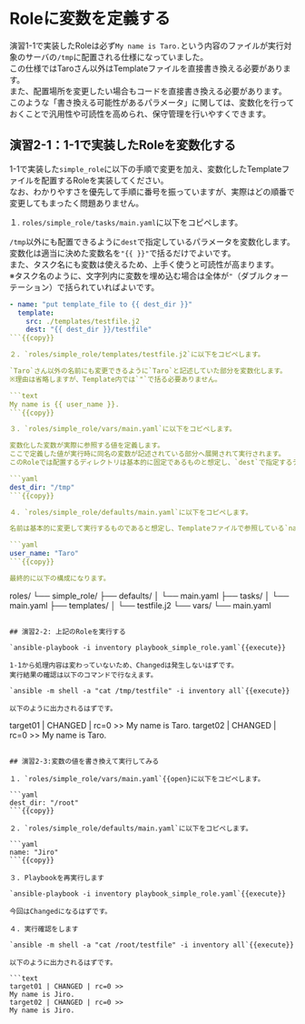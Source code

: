 # Roleに変数を定義する

演習1-1で実装したRoleは必ず`My name is Taro.`という内容のファイルが実行対象のサーバの`/tmp`に配置される仕様になっていました。  
この仕様ではTaroさん以外はTemplateファイルを直接書き換える必要があります。  
また、配置場所を変更したい場合もコードを直接書き換える必要があります。  
このような「書き換える可能性があるパラメータ」に関しては、変数化を行っておくことで汎用性や可読性を高められ、保守管理を行いやすくできます。

## 演習2-1：1-1で実装したRoleを変数化する

1-1で実装した`simple_role`に以下の手順で変更を加え、変数化したTemplateファイルを配置するRoleを実装してください。  
なお、わかりやすさを優先して手順に番号を振っていますが、実際はどの順番で変更してもまったく問題ありません。

１. `roles/simple_role/tasks/main.yaml`に以下をコピペします。

`/tmp`以外にも配置できるように`dest`で指定しているパラメータを変数化します。  
変数化は適当に決めた変数名を`"{{ }}"`で括るだけでよいです。  
また、タスク名にも変数は使えるため、上手く使うと可読性が高まります。  
※タスク名のように、文字列内に変数を埋め込む場合は全体が`"`（ダブルクォーテーション）で括られていればよいです。

```yaml
- name: "put template_file to {{ dest_dir }}"
  template:
    src: ./templates/testfile.j2
    dest: "{{ dest_dir }}/testfile"
```{{copy}}

２. `roles/simple_role/templates/testfile.j2`に以下をコピペします。

`Taro`さん以外の名前にも変更できるように`Taro`と記述していた部分を変数化します。  
※理由は省略しますが、Template内では`"`で括る必要ありません。

```text
My name is {{ user_name }}.
```{{copy}}

３. `roles/simple_role/vars/main.yaml`に以下をコピペします。

変数化した変数が実際に参照する値を定義します。  
ここで定義した値が実行時に同名の変数が記述されている部分へ展開されて実行されます。  
このRoleでは配置するディレクトリは基本的に固定であるものと想定し、`dest`で指定するディレクトリパス`dest_dir`変数は`vars`に定義することにします。

```yaml
dest_dir: "/tmp"
```{{copy}}

４. `roles/simple_role/defaults/main.yaml`に以下をコピペします。

名前は基本的に変更して実行するものであると想定し、Templateファイルで参照している`name`変数は`defaults`に定義することにします。

```yaml
user_name: "Taro"
```{{copy}}

最終的に以下の構成になります。

```
roles/
└── simple_role/
    ├── defaults/
    │   └── main.yaml
    ├── tasks/
    │   └── main.yaml
    ├── templates/
    │   └── testfile.j2
    └── vars/
        └── main.yaml
```

## 演習2-2: 上記のRoleを実行する

`ansible-playbook -i inventory playbook_simple_role.yaml`{{execute}}

1-1から処理内容は変わっていないため、Changedは発生しないはずです。  
実行結果の確認は以下のコマンドで行なえます。

`ansible -m shell -a "cat /tmp/testfile" -i inventory all`{{execute}}

以下のように出力されるはずです。

```
target01 | CHANGED | rc=0 >>
My name is Taro.
target02 | CHANGED | rc=0 >>
My name is Taro.
```

## 演習2-3:変数の値を書き換えて実行してみる

１. `roles/simple_role/vars/main.yaml`{{open}に以下をコピペします。

```yaml
dest_dir: "/root"
```{{copy}}

２. `roles/simple_role/defaults/main.yaml`に以下をコピペします。

```yaml
name: "Jiro"
```{{copy}}

３. Playbookを再実行します

`ansible-playbook -i inventory playbook_simple_role.yaml`{{execute}}

今回はChangedになるはずです。

４. 実行確認をします

`ansible -m shell -a "cat /root/testfile" -i inventory all`{{execute}}

以下のように出力されるはずです。

```text
target01 | CHANGED | rc=0 >>
My name is Jiro.
target02 | CHANGED | rc=0 >>
My name is Jiro.
```
